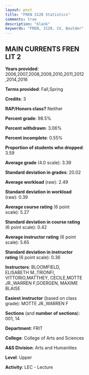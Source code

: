 ```yaml
---
layout: post
title: "FREN 3120 Statistics"
comments: true
description: "blank"
keywords: "FREN, 3120, CU, Boulder"
--- 
```

<head>
<script src="https://ajax.googleapis.com/ajax/libs/jquery/2.1.3/jquery.min.js"></script>
<script src="https://dl.dropboxusercontent.com/s/pc42nxpaw1ea4o9/highcharts.js?dl=0"></script>
<!-- <script src="../assets/js/highcharts.js"></script> -->
<style type="text/css">@font-face {
	font-family: "Bebas Neue";
	src: url(https://www.filehosting.org/file/details/544349/BebasNeue%20Regular.otf) format("opentype");
	}
	h1.Bebas { 
		font-family: "Bebas Neue", Verdana, Tahoma;
	}
</style>
</head>
<body>
	<div id="container" style="float: right; width: 45%; height: 88%; margin-left: 2.5%; margin-right: 2.5%;"></div>
	<script language="JavaScript">
		$(document).ready(function() {
		var chart = {type: 'column'};
		var title = {text: 'Grade Distribution'};
		var xAxis = {categories: ['A','B','C','D','F'],crosshair: true};
		var yAxis = {min: 0,title: {text: 'Percentage'}};
		var tooltip = {headerFormat: '<center><b><span style="font-size:20px">{point.key}</span></b></center>',
		               pointFormat: '<td style="padding:0"><b>{point.y:.1f}%</b></td>',
		               footerFormat: '</table>',shared: true,useHTML: true};
		var plotOptions = {column: {pointPadding: 0.0,borderWidth: 0}};  
		var credits = {enabled: false};var series= [{name: 'Percent',data: [54.59,38.92,5.41,0.0,1.08,]}];
		var json = {};
		json.chart = chart;
		json.title = title;
		json.tooltip = tooltip;
		json.xAxis = xAxis;
		json.yAxis = yAxis;  
		json.series = series;
		json.plotOptions = plotOptions;  
		json.credits = credits;
		$('#container').highcharts(json);
	});
	</script>
</body>
			   
## MAIN CURRENTS FREN LIT 2

**Years provided**: 2006,2007,2008,2009,2010,2011,2012,2014,2016

**Terms provided**: Fall,Spring

**Credits**: 3

**RAP/Honors class?** Neither

**Percent grade**: 98.5%

**Percent withdrawn**: 3.06%

**Percent incomplete**: 0.55%

**Proportion of students who dropped**: 3.59

**Average grade** (4.0 scale): 3.39

**Standard deviation in grades**: 20.02

**Average workload** (raw): 2.49

**Standard deviation in workload** (raw): 0.39

**Average course rating** (6 point scale): 5.27

**Standard deviation in course rating** (6 point scale): 0.42

**Average instructor rating** (6 point scale): 5.65

**Standard deviation in instructor rating** (6 point scale): 0.36

**Instructors**: BLOOMFIELD, ELISABETH M.,TRIONFI, VITTORIO,MATTHEY, CECILE,MOTTE JR.,WARREN F,GOERGEN, MAXIME BLAISE

**Easiest instructor** (based on class grade): MOTTE JR.,WARREN F

**Sections** (and **number of sections**): 001, 14

**Department**: FRIT

**College**: College of Arts and Sciences

**A&S Division**: Arts and Humanities

**Level**: Upper

**Activity**: LEC - Lecture